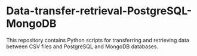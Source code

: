 # Data-transfer-retrieval-PostgreSQL-MongoDB
This repository contains Python scripts for transferring and retrieving data between CSV files and PostgreSQL and MongoDB databases.
